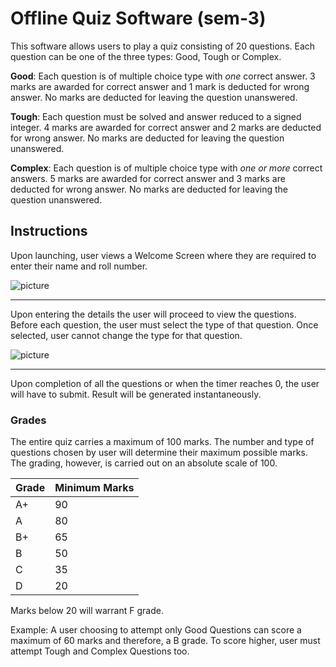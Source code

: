 # Offline Quiz Software (sem-3)
This software allows users to play a quiz consisting of 20 questions. 
Each question can be one of the three types: Good, Tough or Complex. 

**Good**: Each question is of multiple choice type with *one* correct answer. 3 marks are awarded for correct answer and 
1 mark is deducted for wrong answer. No marks are deducted for leaving the question unanswered.

**Tough**: Each question must be solved and answer reduced to a signed integer. 4 marks are awarded for correct answer and
2 marks are deducted for wrong answer. No marks are deducted for leaving the question unanswered.

**Complex**: Each question is of multiple choice type with *one or more* correct answers. 5 marks are awarded for correct answer
and 3 marks are deducted for wrong answer. No marks are deducted for leaving the question unanswered. 

## Instructions

Upon launching, user views a Welcome Screen where they are required to enter their name and roll number.

![picture](http://i.imgur.com/lCSAYX2.png)
- - - - - - - - -

Upon entering the details the user will proceed to view the questions. Before each question, the user must select the type of 
that question. Once selected, user cannot change the type for that question.

![picture](http://i.imgur.com/5NfONt1.png)
- - - - - - - - - 

Upon completion of all the questions or when the timer reaches 0, the user will have to submit. Result will be generated
instantaneously.

### Grades

The entire quiz carries a maximum of 100 marks. The number and type of questions chosen by user will determine their maximum 
possible marks. The grading, however, is carried out on an absolute scale of 100.

Grade  |Minimum Marks
------------- | -------------
A+  | 90
A | 80
B+ | 65
B | 50
C | 35
D | 20

Marks below 20 will warrant F grade. 

Example: A user choosing to attempt only Good Questions can score a maximum of 60 marks and therefore, a B grade.
To score higher, user must attempt Tough and Complex Questions too.

